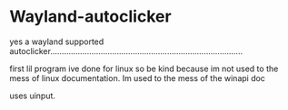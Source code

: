 # Wayland-autoclicker
yes a wayland supported autoclicker....................................................................................


first lil program ive done for linux so be kind because im not used to the mess of linux documentation. Im used to the mess of the winapi doc

uses uinput.

